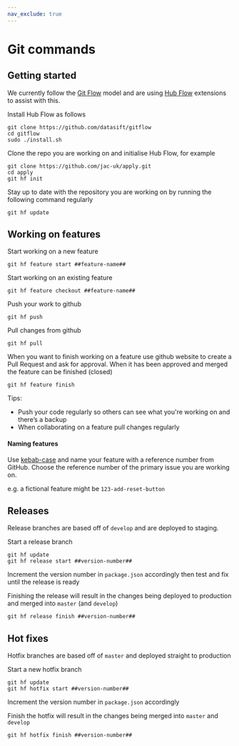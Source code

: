 ```yaml
---
nav_exclude: true
---
```

# Git commands
## Getting started

We currently follow the [Git Flow](https://nvie.com/posts/a-successful-git-branching-model/) model and are using [Hub Flow](https://datasift.github.io/gitflow/TheHubFlowTools.html) extensions to assist with this.


Install Hub Flow as follows
```
git clone https://github.com/datasift/gitflow
cd gitflow
sudo ./install.sh
```

Clone the repo you are working on and initialise Hub Flow, for example
```
git clone https://github.com/jac-uk/apply.git
cd apply
git hf init
```

Stay up to date with the repository you are working on by running the following command regularly

```
git hf update
```


## Working on features


Start working on a new feature
```
git hf feature start ##feature-name##
```

Start working on an existing feature
```
git hf feature checkout ##feature-name##
```

Push your work to github
```
git hf push
```

Pull changes from github
```
git hf pull
```

When you want to finish working on a feature use github website to create a Pull Request and ask for approval. When it has been approved and merged the feature can be finished (closed)
```
git hf feature finish
```


Tips:
- Push your code regularly so others can see what you're working on and there’s a backup
- When collaborating on a feature pull changes regularly



#### Naming features

Use [kebab-case](https://en.wiktionary.org/wiki/kebab_case#English) and name your feature with a reference number from GitHub. Choose the reference number of the primary issue you are working on.

e.g. a fictional feature might be `123-add-reset-button`



## Releases

Release branches are based off of `develop` and are deployed to staging.

Start a release branch
```
git hf update
git hf release start ##version-number##
```

Increment the version number in `package.json` accordingly then test and fix until the release is ready

Finishing the release will result in the changes being deployed to production and merged into `master` (and `develop`)
```
git hf release finish ##version-number##
```

## Hot fixes

Hotfix branches are based off of `master` and deployed straight to production

Start a new hotfix branch
```
git hf update
git hf hotfix start ##version-number##
```

Increment the version number in `package.json` accordingly

Finish the hotfix will result in the changes being merged into `master` and `develop`
```
git hf hotfix finish ##version-number##
```
